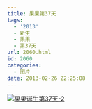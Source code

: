 ```yaml
---
title: 果果第37天
tags:
  - '2013'
  - 新生
  - 果果
  - 第37天
url: 2060.html
id: 2060
categories:
  - 图片
date: 2013-02-26 22:25:08
---
```


[![](http://photo.guolaijie.com/rooufer/uploads/2013/03/果果诞生第37天-2.jpg "果果诞生第37天-2")](http://photo.guolaijie.com/rooufer/uploads/2013/03/果果诞生第37天-2.jpg)